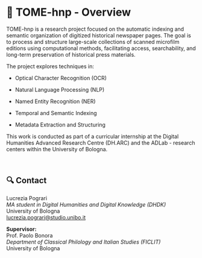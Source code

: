 # 📜 TOME-hnp - Overview

TOME-hnp is a research project focused on the automatic indexing and semantic organization of digitized historical newspaper pages. The goal is to process and structure large-scale collections of scanned microfilm editions using computational methods, facilitating access, searchability, and long-term preservation of historical press materials.

The project explores techniques in:

- Optical Character Recognition (OCR)

- Natural Language Processing (NLP)

- Named Entity Recognition (NER)

- Temporal and Semantic Indexing

- Metadata Extraction and Structuring

This work is conducted as part of a curricular internship at the Digital Humanities Advanced Research Centre (DH.ARC) and the ADLab - research centers within the University of Bologna.

<br>

## 🔍 Contact

Lucrezia Pograri<br>
<i>MA student in Digital Humanities and Digital Knowledge (DHDK)</i><br>
University of Bologna<br>
[lucrezia.pograri@studio.unibo.it]()

<b>Supervisor:</b><br>
Prof. Paolo Bonora<br>
<i>Department of Classical Philology and Italian Studies (FICLIT)</i><br>
University of Bologna
